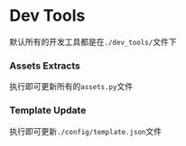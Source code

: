 # Dev Tools

默认所有的开发工具都是在`./dev_tools/`文件下



### Assets Extracts

执行即可更新所有的`assets.py`文件

### Template Update

执行即可更新`./config/template.json`文件